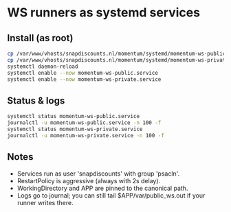 
# WS runners as systemd services

## Install (as root)
```bash
cp /var/www/vhosts/snapdiscounts.nl/momentum/systemd/momentum-ws-public.service /etc/systemd/system/
cp /var/www/vhosts/snapdiscounts.nl/momentum/systemd/momentum-ws-private.service /etc/systemd/system/
systemctl daemon-reload
systemctl enable --now momentum-ws-public.service
systemctl enable --now momentum-ws-private.service
```

## Status & logs
```bash
systemctl status momentum-ws-public.service
journalctl -u momentum-ws-public.service -n 100 -f
systemctl status momentum-ws-private.service
journalctl -u momentum-ws-private.service -n 100 -f
```

## Notes
- Services run as user 'snapdiscounts' with group 'psacln'.
- RestartPolicy is aggressive (always with 2s delay).
- WorkingDirectory and APP are pinned to the canonical path.
- Logs go to journal; you can still tail $APP/var/public_ws.out if your runner writes there.
